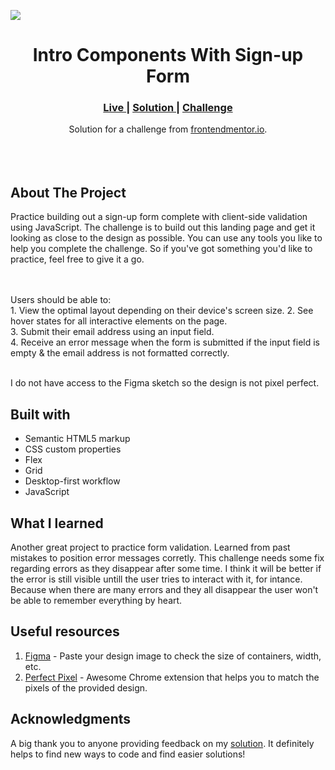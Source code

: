 <img src="https://github.com/catherineisonline/intro-component-with-sign-up-form-frontendmentor/blob/main/images/project-preview.png?raw=true"></img>


<h1 align="center">Intro Components With Sign-up Form</h1>

<div align="center">
  <h3>
    <a href="https://catherineisonline.github.io/intro-component-with-sign-up-form-frontendmentor/" color="white">
      Live
    </a>
    <span> | </span>
    <a href="https://www.frontendmentor.io/solutions/intro-component-with-signup-form-BfhVbWQEM">
      Solution
    </a>
   <span> | </span>
    <a href="https://www.frontendmentor.io/challenges/intro-component-with-signup-form-5cf91bd49edda32581d28fd1">
      Challenge
    </a>
  </h3>
</div>
<div align="center">
   Solution for a challenge from  <a href="https://www.frontendmentor.io/challenges/pricing-component-with-toggle-8vPwRMIC" target="_blank">frontendmentor.io</a>.
</div>
<br>
<br>
<br>

## About The Project
Practice building out a sign-up form complete with client-side validation using JavaScript.
The challenge is to build out this landing page and get it looking as close to the design as possible.
You can use any tools you like to help you complete the challenge. So if you've got something you'd like to practice, feel free to give it a go.

<br><br>Users should be able to:
<br>1. View the optimal layout depending on their device's screen size.
2. See hover states for all interactive elements on the page.
<br>
3. Submit their email address using an input field.
<br>
4. Receive an error message when the form is submitted if the input field is empty & the email address is not formatted correctly.
<br>
<br> <p>I do not have access to the Figma sketch so the design is not pixel perfect.</p>




## Built with 

- Semantic HTML5 markup
- CSS custom properties
- Flex
- Grid
- Desktop-first workflow
- JavaScript

## What I learned

Another great project to practice form validation. Learned from past mistakes to position error messages corretly. This challenge needs some fix regarding errors as they disappear after some time. I think it will be better if the error is still visible untill the user tries to interact with it, for intance. Because when there are many errors and they all disappear the user won't be able to remember everything by heart.

## Useful resources

1. <a href="https://www.figma.com/">Figma</a> - Paste your design image to check the size of containers, width, etc.
2. <a href="https://chrome.google.com/webstore/detail/perfectpixel-by-welldonec/dkaagdgjmgdmbnecmcefdhjekcoceebi">Perfect Pixel</a> - Awesome Chrome extension that helps you to match the pixels of the provided design.



## Acknowledgments

A big thank you to anyone providing feedback on my <a href="https://www.frontendmentor.io/solutions/intro-component-with-signup-form-BfhVbWQEM">solution</a>. It definitely helps to find new ways to code and find easier solutions! 

